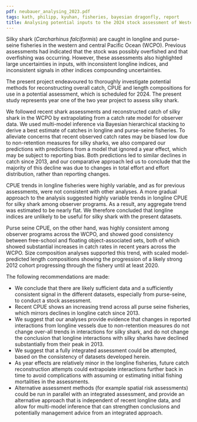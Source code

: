 ```yaml
---
pdf: neubauer_analysing_2023.pdf
tags: kath, philipp, kyuhan, fisheries, bayesian dragonfly, report
title: Analysing potential inputs to the 2024 stock assessment of Western and Central Pacific silky shark (<i>Carcharhinus falciformis</i>) 
---
```

Silky shark (<i>Carcharhinus falciformis</i>) are caught in longline and purse-seine fisheries in
the western and central Pacific Ocean (WCPO). Previous assessments had indicated that
 the stock was possibly overfished and that overfishing was occurring. However, these
 assessments also highlighted large uncertainties in inputs, with inconsistent longline
 indices, and inconsistent signals in other indices compounding uncertainties.

The present project endeavoured to thoroughly investigate potential methods for
 reconstructing overall catch, CPUE and length compositions for use in a potential
 assessment, which is scheduled for 2024. The present study represents year one of the
 two year project to assess silky shark.
 
We followed recent shark assessments and reconstructed catch of silky shark in the
 WCPO by extrapolating from a catch rate model for observer data. We used multi-model
 inference via Bayesian hierarchical stacking to derive a best estimate of catches in
 longline and purse-seine fisheries. To alleviate concerns that recent observed catch rates
 may be biased low due to non-retention measures for silky sharks, we also compared
 our predictions with predictions from a model that ignored a year effect, which may be
 subject to reporting bias. Both predictions led to similar declines in catch since 2013, and
 our comparative approach led us to conclude that the majority of this decline was due
 to changes in total effort and effort distribution, rather than reporting changes.

CPUE trends in longline fisheries were highly variable, and as for previous assessments,
 were not consistent with other analyses. A more gradual approach to the analysis
 suggested highly variable trends in longline CPUE for silky shark among observer
  programs. As a result, any aggregate trend was estimated to be nearly flat. We therefore
  concluded that longline indices are unlikely to be useful for silky shark with the present
 datasets.

Purse seine CPUE, on the other hand, was highly consistent among observer programs
 across the WCPO, and showed good consistency between free-school and floating 
 object-associated
 sets, both of which showed substantial increases in catch rates in recent years
 across the WCPO. Size composition analyses supported this trend, with scaled 
 model-predicted
 length compositions showing the progression of a likely strong 2012 cohort
 progressing through the fishery until at least 2020.

The following recommendations are made:

-	We conclude that there are likely sufficient data and a sufficiently consistent
signal in the different datasets, especially from purse-seine, to conduct a stock
assessment.
-	Recent CPUE shows an increasing trend across all purse seine fisheries, which
mirrors declines in longline catch since 2013.
-	We suggest that our analyses provide evidence that changes in reported
interactions from longline vessels due to non-retention measures do not change
over-all trends in interactions for silky shark, and do not change the conclusion
that longline interactions with silky sharks have declined substantially from their
peak in 2013.
-	We suggest that a fully integrated assessment could be attempted, based on the
consistency of datasets developed herein.
-	As year effects are relatively minor in the longline fisheries, future catch
reconstruction attempts could extrapolate interactions further back in time to
avoid complications with assuming or estimating initial fishing mortalities in the
assessments.
-	Alternative assessment methods (for example spatial risk assessments) could be
run in parallel with an integrated assessment, and provide an alternative approach
that is independent of recent longline data, and allow for multi-model inference
that can strengthen conclusions and potentially management advice from an
integrated approach.


